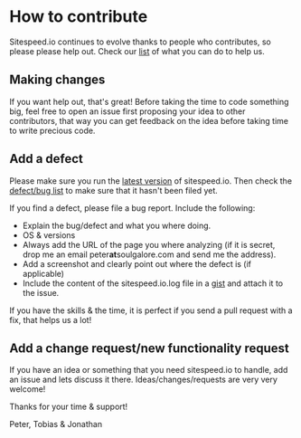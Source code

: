 # How to contribute
Sitespeed.io continues to evolve thanks to people who contributes, so please please help out. Check our [list](../HELP.md) of what you can do to help us.

## Making changes
If you want help out, that's great! Before taking the time to code something big, feel free to open an issue first proposing your idea to other contributors, that way you can get feedback on the idea before taking time to write precious code.

## Add a defect
Please make sure you run the [latest version](https://www.npmjs.com/package/sitespeed.io) of sitespeed.io. Then check the [defect/bug list](https://github.com/sitespeedio/sitespeed.io/issues?labels=bug&page=1&state=open) to make sure that it hasn't been filed yet.

If you find a defect, please file a bug report. Include the following:
 - Explain the bug/defect and what you where doing.
 - OS & versions
 - Always add the URL of the page you where analyzing (if it is secret, drop me an email peter**at**soulgalore.com and send me the address).
 - Add a screenshot and clearly point out where the defect is (if applicable)
 - Include the content of the sitespeed.io.log file in a [gist](https://gist.github.com/) and attach it to the issue.

If you have the skills & the time, it is perfect if you send a pull request with a fix, that helps us a lot!

## Add a change request/new functionality request
If you have an idea or something that you need sitespeed.io to handle, add an issue and lets discuss it there. Ideas/changes/requests are very very welcome!

Thanks for your time & support!

Peter, Tobias & Jonathan
